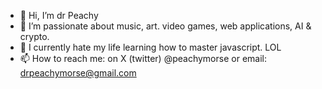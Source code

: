 - 👋 Hi, I’m dr Peachy
- 👀 I’m passionate about music, art. video games, web applications, AI & crypto.
- 🌱 I currently hate my life learning how to master javascript. LOL
- 📫 How to reach me: on X (twitter) @peachymorse or email: drpeachymorse@gmail.com

<!---
peachymorse/peachymorse is a ✨ special ✨ repository because its `README.md` (this file) appears on your GitHub profile.
You can click the Preview link to take a look at your changes.
--->
